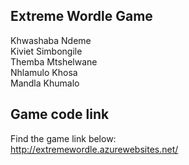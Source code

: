 ## Extreme Wordle Game

Khwashaba Ndeme <br />
Kiviet Simbongile <br />
Themba Mtshelwane <br />
Nhlamulo Khosa <br />
Mandla Khumalo

## Game code link
Find the game link below: <br />
http://extremewordle.azurewebsites.net/
